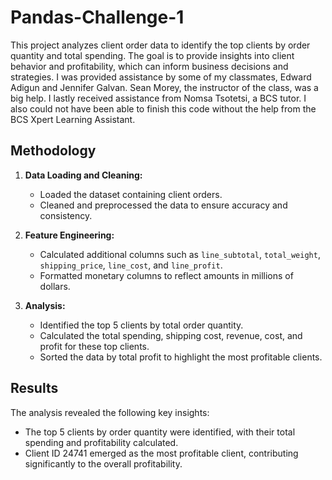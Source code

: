 # Pandas-Challenge-1

This project analyzes client order data to identify the top clients by order quantity and total spending. The goal is to provide insights into client behavior and profitability, which can inform business decisions and strategies. I was provided assistance by some of my classmates, Edward Adigun and Jennifer Galvan. Sean Morey, the instructor of the class, was a big help. I lastly received assistance from Nomsa Tsotetsi, a BCS tutor. I also could not have been able to finish this code without the help from the BCS Xpert Learning Assistant.

## Methodology

1. **Data Loading and Cleaning:**
   - Loaded the dataset containing client orders.
   - Cleaned and preprocessed the data to ensure accuracy and consistency.

2. **Feature Engineering:**
   - Calculated additional columns such as `line_subtotal`, `total_weight`, `shipping_price`, `line_cost`, and `line_profit`.
   - Formatted monetary columns to reflect amounts in millions of dollars.

3. **Analysis:**
   - Identified the top 5 clients by total order quantity.
   - Calculated the total spending, shipping cost, revenue, cost, and profit for these top clients.
   - Sorted the data by total profit to highlight the most profitable clients.

## Results

The analysis revealed the following key insights:
- The top 5 clients by order quantity were identified, with their total spending and profitability calculated.
- Client ID 24741 emerged as the most profitable client, contributing significantly to the overall profitability.
